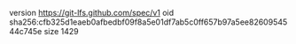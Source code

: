 version https://git-lfs.github.com/spec/v1
oid sha256:cfb325d1eaeb0afbedbf09f8a5e01df7ab5c0ff657b97a5ee8260954544c745e
size 1429
